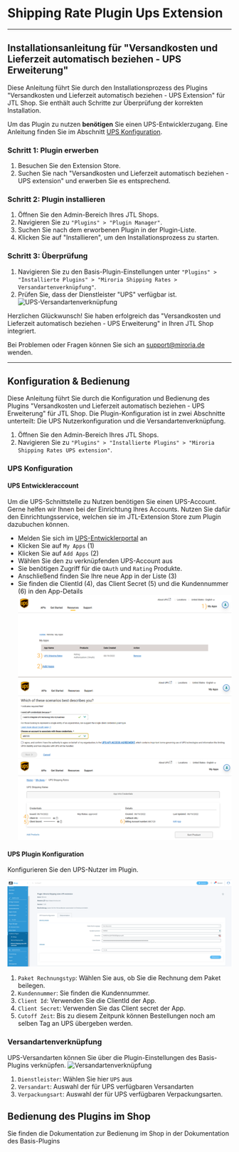# Shipping Rate Plugin Ups Extension

---

## Installationsanleitung für "Versandkosten und Lieferzeit automatisch beziehen - UPS Erweiterung"

Diese Anleitung führt Sie durch den Installationsprozess des Plugins "Versandkosten und Lieferzeit automatisch
beziehen - UPS Extension" für JTL Shop. Sie enthält auch Schritte zur Überprüfung der korrekten Installation.

Um das Plugin zu nutzen **benötigen** Sie einen UPS-Entwicklerzugang.
Eine Anleitung finden Sie im Abschnitt [UPS Konfiguration](#ups-konfiguration). 

### Schritt 1: Plugin erwerben

1. Besuchen Sie den Extension Store.
2. Suchen Sie nach "Versandkosten und Lieferzeit automatisch beziehen - UPS extension" und erwerben Sie es entsprechend.

### Schritt 2: Plugin installieren

1. Öffnen Sie den Admin-Bereich Ihres JTL Shops.
2. Navigieren Sie zu `"Plugins" > "Plugin Manager"`.
3. Suchen Sie nach dem erworbenen Plugin in der Plugin-Liste.
4. Klicken Sie auf "Installieren", um den Installationsprozess zu starten.

### Schritt 3: Überprüfung

1. Navigieren Sie zu den Basis-Plugin-Einstellungen unter `"Plugins" > "Installierte Plugins" > "Miroria Shipping Rates > Versandartenverknüpfung"`.
2. Prüfen Sie, dass der Dienstleister "UPS" verfügbar ist. 
![UPS-Versandartenverknüpfung](docu/bilder/Plugin_Konfiguration_UPS_Versandartenverknüpfung.png)

Herzlichen Glückwunsch! Sie haben erfolgreich das "Versandkosten und Lieferzeit automatisch beziehen - UPS Erweiterung" in Ihren JTL Shop integriert.

Bei Problemen oder Fragen können Sie sich an support@miroria.de wenden.

---

## Konfiguration & Bedienung

Diese Anleitung führt Sie durch die Konfiguration und Bedienung des Plugins "Versandkosten und Lieferzeit automatisch
beziehen - UPS Erweiterung" für JTL Shop. Die Plugin-Konfiguration ist in zwei Abschnitte unterteilt: Die UPS Nutzerkonfiguration
und die Versandartenverknüpfung.

1. Öffnen Sie den Admin-Bereich Ihres JTL Shops.
2. Navigieren Sie zu `"Plugins" > "Installierte Plugins" > "Miroria Shipping Rates UPS extension"`.

### UPS Konfiguration

#### UPS Entwickleraccount
Um die UPS-Schnittstelle zu Nutzen benötigen Sie einen UPS-Account.
Gerne helfen wir Ihnen bei der Einrichtung Ihres Accounts. Nutzen Sie dafür den Einrichtungsservice, welchen sie im JTL-Extension Store zum Plugin dazubuchen können.

+ Melden Sie sich im [UPS-Entwicklerportal](https://developer.ups.com/get-started?loc=en_US) an
+ Klicken Sie auf `My Apps` (1)
+ Klicken Sie auf `Add Apps` (2)
+ Wählen Sie den zu verknüpfenden UPS-Account aus
+ Sie benötigen Zugriff für die `OAuth` und `Rating` Produkte.
+ Anschließend finden Sie Ihre neue App in der Liste (3)
+ Sie finden die ClientId (4), das Client Secret (5) und die Kundennummer (6) in den App-Details
![UPS-Entwicklerportal](docu/bilder/UPS_Entwicklerportal.png)
![UPS-Entwicklerportal-Add-App](docu/bilder/UPS_Entwicklerportal_Add_App.png)
![UPS-Entwicklerportal-Add-App](docu/bilder/UPS_Entwicklerportal_Credentials.png)

#### UPS Plugin Konfiguration
Konfigurieren Sie den UPS-Nutzer im Plugin.

![UPS Nutzerkonfiguration](docu/bilder/Plugin_Konfiguration_UPS_Nutzerkonfiguration.png)

1. `Paket Rechnungstyp`: Wählen Sie aus, ob Sie die Rechnung dem Paket beilegen.
2. `Kundennummer`: Sie finden die Kundennummer.
3. `Client Id`: Verwenden Sie die ClientId der App.
4. `Client Secret`: Verwenden Sie das Client secret der App.
5. `Cutoff Zeit`: Bis zu diesem Zeitpunk können Bestellungen noch am selben Tag an UPS übergeben werden.

### Versandartenverknüpfung
UPS-Versandarten können Sie über die Plugin-Einstellungen des Basis-Plugins verknüpfen.
![Versandartenverknüpfung](docu/bilder/Plugin_Konfiguration_UPS_Versandartenverknüpfung_Einstellungen.png)

1. `Dienstleister`: Wählen Sie hier `UPS` aus
2. `Versandart`: Auswahl der für UPS verfügbaren Versandarten
3. `Verpackungsart`: Auswahl der für UPS verfügbaren Verpackungsarten.

## Bedienung des Plugins im Shop

Sie finden die Dokumentation zur Bedienung im Shop in der Dokumentation des Basis-Plugins